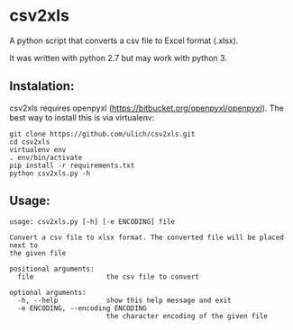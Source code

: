 csv2xls
=======

A python script that converts a csv file to Excel format (.xlsx).

It was written with python 2.7 but may work with python 3.

## Instalation:

csv2xls requires openpyxl (https://bitbucket.org/openpyxl/openpyxl). The best way to install this is via virtualenv:

```
git clone https://github.com/ulich/csv2xls.git
cd csv2xls
virtualenv env
. env/bin/activate
pip install -r requirements.txt
python csv2xls.py -h
```

## Usage:

```
usage: csv2xls.py [-h] [-e ENCODING] file

Convert a csv file to xlsx format. The converted file will be placed next to
the given file

positional arguments:
  file                  the csv file to convert

optional arguments:
  -h, --help            show this help message and exit
  -e ENCODING, --encoding ENCODING
                        the character encoding of the given file
```
